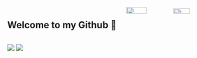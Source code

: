 <div style="display: flex; flex-wrap: wrap; justify-content: space-between;">
  <h2>Welcome to my Github 👋</h2>
  <div style="width: 46%;">
    <img width="45%" src="https://github-readme-stats.vercel.app/api?username=SecHex&show_icons=true&theme=dark" />
    <img width="40%" src="https://github-readme-stats.vercel.app/api/top-langs/?username=SecHex&theme=dark&layout=compact" />
  </div>
</div>


[![](https://dcbadge.vercel.app/api/server/SecHex)](https://discord.gg/SecHex?theme=gray)
![](https://komarev.com/ghpvc/?username=SecHex&color=grey)










